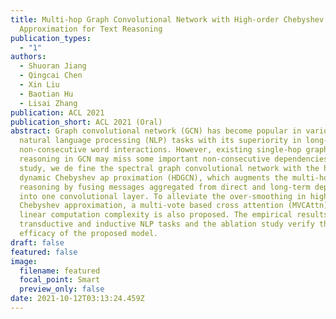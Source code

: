 ```yaml
---
title: Multi-hop Graph Convolutional Network with High-order Chebyshev
  Approximation for Text Reasoning
publication_types:
  - "1"
authors:
  - Shuoran Jiang
  - Qingcai Chen
  - Xin Liu
  - Baotian Hu
  - Lisai Zhang
publication: ACL 2021
publication_short: ACL 2021 (Oral)
abstract: Graph convolutional network (GCN) has become popular in various
  natural language processing (NLP) tasks with its superiority in long-term and
  non-consecutive word interactions. However, existing single-hop graph
  reasoning in GCN may miss some important non-consecutive dependencies. In this
  study, we de fine the spectral graph convolutional network with the high-order
  dynamic Chebyshev ap proximation (HDGCN), which augments the multi-hop graph
  reasoning by fusing messages aggregated from direct and long-term dependencies
  into one convolutional layer. To alleviate the over-smoothing in high-order
  Chebyshev approximation, a multi-vote based cross attention (MVCAttn) with
  linear computation complexity is also proposed. The empirical results on four
  transductive and inductive NLP tasks and the ablation study verify the
  efficacy of the proposed model.
draft: false
featured: false
image:
  filename: featured
  focal_point: Smart
  preview_only: false
date: 2021-10-12T03:13:24.459Z
---
```

